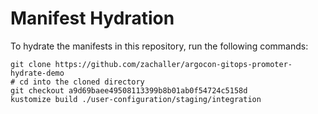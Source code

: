 # Manifest Hydration

To hydrate the manifests in this repository, run the following commands:

```shell
git clone https://github.com/zachaller/argocon-gitops-promoter-hydrate-demo
# cd into the cloned directory
git checkout a9d69baee49508113399b8b01ab0f54724c5158d
kustomize build ./user-configuration/staging/integration
```
